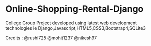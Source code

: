 # Online-Shopping-Rental-Django



College Group Project developed using latest web development technologies ie Django,Javascript,HTML5,CSS3,Bootstrap4,SQLite3



Credits : @rushi725 @mohit1237 @nikesh97

